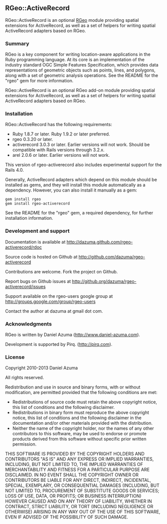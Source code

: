 ## RGeo::ActiveRecord

RGeo::ActiveRecord is an optional [RGeo](http://github.com/dazuma/rgeo) module
providing spatial extensions for ActiveRecord, as well as a set of helpers for
writing spatial ActiveRecord adapters based on RGeo.

### Summary

RGeo is a key component for writing location-aware applications in the Ruby
programming language. At its core is an implementation of the industry
standard OGC Simple Features Specification, which provides data
representations of geometric objects such as points, lines, and polygons,
along with a set of geometric analysis operations. See the README for the
"rgeo" gem for more information.

RGeo::ActiveRecord is an optional RGeo add-on module providing spatial
extensions for ActiveRecord, as well as a set of helpers for writing spatial
ActiveRecord adapters based on RGeo.

### Installation

RGeo::ActiveRecord has the following requirements:

*   Ruby 1.8.7 or later. Ruby 1.9.2 or later preferred.
*   rgeo 0.3.20 or later.
*   activerecord 3.0.3 or later. Earlier versions will not work. Should be
    compatible with Rails versions through 3.2.x.
*   arel 2.0.6 or later. Earlier versions will not work.


This version of rgeo-activerecord also includes experimental support for the
Rails 4.0.

Generally, ActiveRecord adapters which depend on this module should be
installed as gems, and they will install this module automatically as a
dependency. However, you can also install it manually as a gem:

    gem install rgeo
    gem install rgeo-activerecord

See the README for the "rgeo" gem, a required dependency, for further
installation information.

### Development and support

Documentation is available at http://dazuma.github.com/rgeo-activerecord/rdoc

Source code is hosted on Github at http://github.com/dazuma/rgeo-activerecord

Contributions are welcome. Fork the project on Github.

Report bugs on Github issues at
http://github.org/dazuma/rgeo-activerecord/issues

Support available on the rgeo-users google group at
http://groups.google.com/group/rgeo-users

Contact the author at dazuma at gmail dot com.

### Acknowledgments

RGeo is written by Daniel Azuma (http://www.daniel-azuma.com).

Development is supported by Pirq. (http://pirq.com).

### License

Copyright 2010-2013 Daniel Azuma

All rights reserved.

Redistribution and use in source and binary forms, with or without
modification, are permitted provided that the following conditions are met:

*   Redistributions of source code must retain the above copyright notice,
    this list of conditions and the following disclaimer.
*   Redistributions in binary form must reproduce the above copyright notice,
    this list of conditions and the following disclaimer in the documentation
    and/or other materials provided with the distribution.
*   Neither the name of the copyright holder, nor the names of any other
    contributors to this software, may be used to endorse or promote products
    derived from this software without specific prior written permission.


THIS SOFTWARE IS PROVIDED BY THE COPYRIGHT HOLDERS AND CONTRIBUTORS "AS IS"
AND ANY EXPRESS OR IMPLIED WARRANTIES, INCLUDING, BUT NOT LIMITED TO, THE
IMPLIED WARRANTIES OF MERCHANTABILITY AND FITNESS FOR A PARTICULAR PURPOSE ARE
DISCLAIMED. IN NO EVENT SHALL THE COPYRIGHT OWNER OR CONTRIBUTORS BE LIABLE
FOR ANY DIRECT, INDIRECT, INCIDENTAL, SPECIAL, EXEMPLARY, OR CONSEQUENTIAL
DAMAGES (INCLUDING, BUT NOT LIMITED TO, PROCUREMENT OF SUBSTITUTE GOODS OR
SERVICES; LOSS OF USE, DATA, OR PROFITS; OR BUSINESS INTERRUPTION) HOWEVER
CAUSED AND ON ANY THEORY OF LIABILITY, WHETHER IN CONTRACT, STRICT LIABILITY,
OR TORT (INCLUDING NEGLIGENCE OR OTHERWISE) ARISING IN ANY WAY OUT OF THE USE
OF THIS SOFTWARE, EVEN IF ADVISED OF THE POSSIBILITY OF SUCH DAMAGE.
